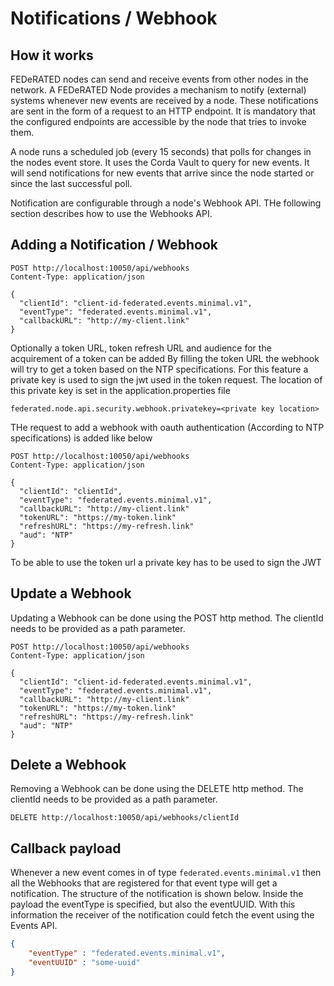 # Notifications / Webhook

## How it works

FEDeRATED nodes can send and receive events from other nodes in the network. A FEDeRATED Node provides a mechanism to notify (external) systems
whenever new events are received by a node. These notifications are sent in the form of a request to an HTTP endpoint. 
It is mandatory that the configured endpoints are accessible by the node that tries to invoke them.

A node runs a scheduled job (every 15 seconds) that polls for changes in the nodes event store. It uses the Corda Vault to query for new events.
It will send notifications for new events that arrive since the node started or since the last successful poll.

Notification are configurable through a node's Webhook API. THe following section describes how to use the Webhooks API.

## Adding a Notification / Webhook

```http request
POST http://localhost:10050/api/webhooks
Content-Type: application/json

{
  "clientId": "client-id-federated.events.minimal.v1",
  "eventType": "federated.events.minimal.v1",
  "callbackURL": "http://my-client.link"
}
```

Optionally a token URL, token refresh URL and audience for the acquirement of a token can be added 
By filling the token URL the webhook will try to get a token based on the NTP specifications.
For this feature a private key is used to sign the jwt used in the token request.
The location of this private key is set in the application.properties file

``` configuration
federated.node.api.security.webhook.privatekey=<private key location>
```

THe request to add a webhook with oauth authentication (According to NTP specifications) is added like below 

```http request
POST http://localhost:10050/api/webhooks
Content-Type: application/json

{
  "clientId": "clientId",
  "eventType": "federated.events.minimal.v1",
  "callbackURL": "http://my-client.link"
  "tokenURL": "https://my-token.link"
  "refreshURL": "https://my-refresh.link"
  "aud": "NTP"
}
```

To be able to use the token url a private key has to be used to sign the JWT

## Update a Webhook

Updating a Webhook can be done using the POST http method. The clientId needs to be provided as a path parameter.

```http request
POST http://localhost:10050/api/webhooks
Content-Type: application/json

{
  "clientId": "client-id-federated.events.minimal.v1",
  "eventType": "federated.events.minimal.v1",
  "callbackURL": "http://my-client.link"
  "tokenURL": "https://my-token.link"
  "refreshURL": "https://my-refresh.link"
  "aud": "NTP"
}
```

## Delete a Webhook

Removing a Webhook can be done using the DELETE http method. The clientId needs to be provided as a path parameter.

```http request
DELETE http://localhost:10050/api/webhooks/clientId
```

## Callback payload

Whenever a new event comes in of type `federated.events.minimal.v1` then all the Webhooks that are registered for that event type
will get a notification. The structure of the notification is shown below. Inside the payload the eventType is specified, but also the
eventUUID. With this information the receiver of the notification could fetch the event using the Events API.

```json
{
    "eventType" : "federated.events.minimal.v1",
    "eventUUID" : "some-uuid"
}
```
